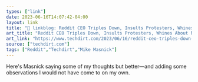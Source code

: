```yaml
---
types: ["link"]
date: 2023-06-16T14:07:42-04:00
layout: link
title: "🔗 linkblog: Reddit CEO Triples Down, Insults Protesters, Whines About Not Making Enough Money From Reddit Users | Techdirt'"
art_title: "Reddit CEO Triples Down, Insults Protesters, Whines About Not Making Enough Money From Reddit Users | Techdirt"
art_link: "https://www.techdirt.com/2023/06/16/reddit-ceo-triples-down-insults-protesters-whines-about-not-making-enough-money-from-reddit-users/"
source: ["techdirt.com"]
tags: ["Reddit","Techdirt","Mike Masnick"]
---
```

Here's Masnick saying some of my thoughts but better—and adding some observations I would not have come to on my own.  
 

